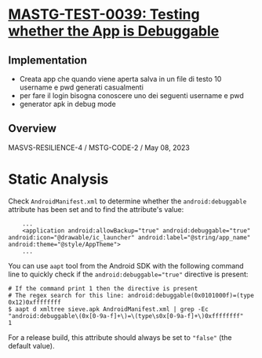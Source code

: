 # [MASTG-TEST-0039: Testing whether the App is Debuggable](https://mas.owasp.org/MASTG/tests/android/MASVS-RESILIENCE/MASTG-TEST-0039)

## Implementation

- Creata app che quando viene aperta salva in un file di testo 10 username e pwd generati casualmenti
- per fare il login bisogna conoscere uno dei seguenti username e pwd
- generator apk in debug mode

## Overview
MASVS-RESILIENCE-4 / MSTG-CODE-2 / May 08, 2023
# Static Analysis
Check `AndroidManifest.xml` to determine whether the `android:debuggable` attribute has been set and to find the attribute's value:

```
    ...
    <application android:allowBackup="true" android:debuggable="true" android:icon="@drawable/ic_launcher" android:label="@string/app_name" android:theme="@style/AppTheme">
    ...
```

You can use `aapt` tool from the Android SDK with the following command line to quickly check if the `android:debuggable="true"` directive is present:

```
# If the command print 1 then the directive is present
# The regex search for this line: android:debuggable(0x0101000f)=(type 0x12)0xffffffff
$ aapt d xmltree sieve.apk AndroidManifest.xml | grep -Ec "android:debuggable\(0x[0-9a-f]+\)=\(type\s0x[0-9a-f]+\)0xffffffff"
1
```

For a release build, this attribute should always be set to `"false"` (the default value).